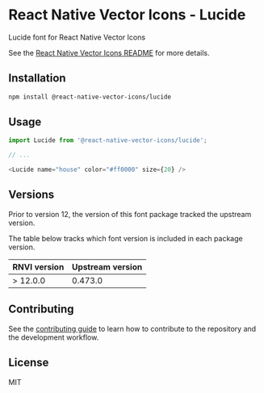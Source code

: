 # React Native Vector Icons - Lucide

Lucide font for React Native Vector Icons

See the [React Native Vector Icons README](../../README.md) for more details.

## Installation

```sh
npm install @react-native-vector-icons/lucide
```

## Usage

```js
import Lucide from '@react-native-vector-icons/lucide';

// ...

<Lucide name="house" color="#ff0000" size={20} />
```


## Versions

Prior to version 12, the version of this font package tracked the upstream version.

The table below tracks which font version is included in each package version.

| RNVI version | Upstream version |
| ------------ | ---------------- |
| &gt; 12.0.0 | 0.473.0 |

## Contributing

See the [contributing guide](../../CONTRIBUTING.md) to learn how to contribute to the repository and the development workflow.

## License

MIT
